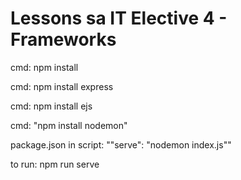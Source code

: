 <h1> Lessons sa IT Elective 4 - Frameworks </h1>

<p> cmd: npm install </p>
<p> cmd: npm install express </p>
<p> cmd: npm install ejs </p>

<p> cmd: "npm install nodemon" </p>
<p> package.json in script: ""serve": "nodemon index.js"" </p>
<p> to run: npm run serve </p>



